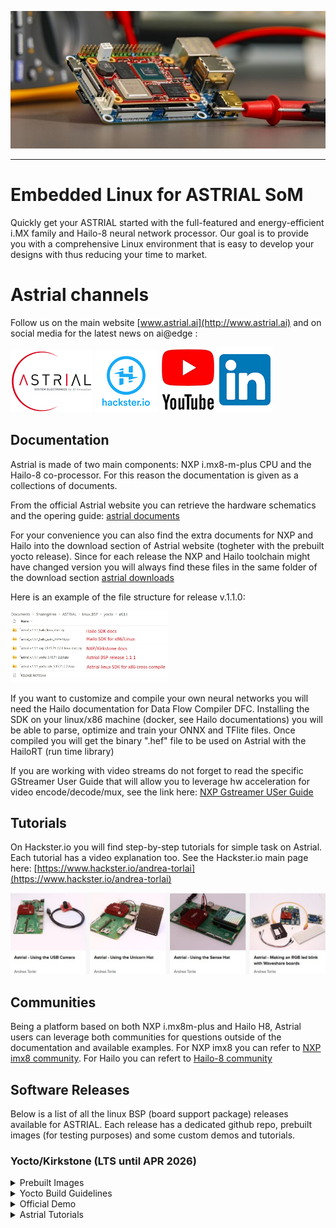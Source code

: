 <p align="center">
  <img src="resources/astrial_small.jpg"/>
</p>

----

# Embedded Linux for ASTRIAL SoM 
Quickly get your ASTRIAL started with the full-featured and energy-efficient i.MX family and Hailo-8 neural network processor. Our goal is to provide you with a comprehensive Linux environment that is easy to develop your designs with thus reducing your time to market.

# Astrial channels
Follow us on the main website [www.astrial.ai](http://www.astrial.ai) and on social media for the latest news on ai@edge :

[<img src="resources/astrial_logo_mini.png"/>](http://www.astrial.ai/) [<img src="resources/hackster.png"/>](https://www.hackster.io/andrea-torlai) [<img src="resources/yt.png"/>](https://www.youtube.com/@systemelectronics1514)[<img src="resources/linkedin.png"/>](https://www.linkedin.com/showcase/system-electronics-/)



## Documentation
Astrial is made of two main components: NXP i.mx8-m-plus CPU and the Hailo-8 co-processor. For this reason the documentation is given as a collections of documents.

From the official Astrial website you can retrieve the hardware schematics and the opering guide: [astrial documents](https://www.systemelectronics.ai/en/documents)

For your convenience you can also find the extra documents for NXP and Hailo into the download section of Astrial website (togheter with the prebuilt yocto release).
Since for each release the NXP and Hailo toolchain might have changed version you will always find these files in the same folder of the download section [astrial downloads](https://coesia.sharepoint.com/:f:/s/systemelectronics_ai_ftp/EoEh2naiznZFreJtwZs2nucBY0I14Uj7lH1TAlr6h7WKFg?e=7ybMh5)

Here is an example of the file structure for release v.1.1.0:

<img src="resources/astrial_ftp_example.jpg" width=50%>

If you want to customize and compile your own neural networks you will need the Hailo documentation for Data Flow Compiler DFC. Installing the SDK on your linux/x86 machine (docker, see Hailo documentations) you will be able to parse, optimize and train your ONNX and TFlite files. Once compiled you will get the binary ".hef" file to be used on Astrial with the HailoRT (run time library)  

If you are working with video streams do not forget to read the specific GStreamer User Guide that will allow you to leverage hw acceleration for video encode/decode/mux, see the link here: [NXP Gstreamer USer Guide](https://community.nxp.com/pwmxy87654/attachments/pwmxy87654/imx-processors%40tkb/15/2/i.MX8GStreamerUserGuide.pdf)

## Tutorials
On Hackster.io you will find step-by-step tutorials for simple task on Astrial. Each tutorial has a video explanation too. See the Hackster.io main page here: [https://www.hackster.io/andrea-torlai](https://www.hackster.io/andrea-torlai)


  [<img src="resources/astrial_hackster.jpg"/>](https://www.hackster.io/andrea-torlai)

## Communities
Being a platform based on both NXP i.mx8m-plus and Hailo H8, Astrial users can leverage both communities for questions outside of the documentation and available examples.
For NXP imx8 you can refer to [NXP imx8 community](https://community.nxp.com//?profile.language=en). For Hailo you can refert to [Hailo-8 community](https://community.hailo.ai/tag/hailo8)

## Software Releases
Below is a list of all the linux BSP (board support package) releases available for ASTRIAL. Each release has a dedicated github repo, prebuilt images (for testing purposes) and some custom demos and tutorials.
### Yocto/Kirkstone (LTS until APR 2026)

<details>
<summary>Prebuilt Images </summary>
Use our prebuilt images for a quick jumpstart of your system, you can download the files from the SystemElectronics sharepoint.

Click [SysEle-Sharepoint](https://coesia.sharepoint.com/:f:/s/systemelectronics_ai_ftp/EoEh2naiznZFreJtwZs2nucBY0I14Uj7lH1TAlr6h7WKFg?e=7ybMh5) to 
access the sharepoint and download the release you are looking for.
  
To properly bringup your board and install the prebuiltimage see the detail howto on Hackster.io bringup:
  
[Bringup Guidelines](https://www.hackster.io/andrea-torlai/astrial-bringup-guidelines-6f8423)  

 IMPORTANT: if your board has been installed already you will have to erase the emmc before flashing the new one.
 See the detail of the [astrial-yocto-install](https://github.com/System-Electronics/meta-sysele-nxp-5.15.71/blob/main/ASTRIAL-YOCTO-INSTALL.md) here: [Board Programming](https://github.com/System-Electronics/meta-sysele-nxp-5.15.71/blob/main/ASTRIAL-YOCTO-INSTALL.md#board-programming)

_DISCLAMER: prebuilt images are provided for testing purpose only, not intended for final production_.
</details>

<details>
<summary>Yocto Build Guidelines</summary>
If you want to build an customize your yocto/linux build see the details on page: 

[astrial meta layer](https://github.com/System-Electronics/meta-sysele-nxp-5.15.71).
</details>

<details>
<summary>Official Demo</summary>
The Astrial official demo for Embedded World 2024 is a gesture control for a robotic arm.
here is the video on youtube:

[https://www.youtube.com/watch?v=RwSaMLdL3Fw](https://www.youtube.com/watch?v=RwSaMLdL3Fw)

[<img src="resources/astrial_robot-arm_demo_001.jpg"/>](https://www.youtube.com/watch?v=RwSaMLdL3Fw)

If you want to learn how to replicate our official demo see instructions here: [astrial dobot demo](https://github.com/System-Electronics/astrial_dobot_demo_ew2024).
</details>

<details>
<summary>Astrial Tutorials</summary>
If you want to learn how to run our tutorials, please see instructions at the link: 

[astrial tutorials](https://github.com/System-Electronics/astrial_tutorials)

</details>
